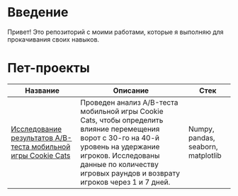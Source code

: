 # Введение
Привет! Это репозиторий с моими работами, которые я выполняю для прокачивания своих навыков.
# Пет-проекты
| Название                                                                                                               | Описание                                                                                                                                                       | Стек                                |
|------------------------------------------------------------------------------------------------------------------------|----------------------------------------------------------------------------------------------------------------------------------------------------------------|-------------------------------------|
| [Исследование результатов A/B-теста мобильной игры Cookie Cats](https://github.com/muilpop/pet_projects/blob/main/cookie_cats_ab_testing/mobile_game_cookie_cats_ab_testing.ipynb) | Проведен анализ A/B-теста мобильной игры Cookie Cats, чтобы определить влияние перемещения ворот с 30-го на 40-й уровень на удержание игроков. Исследованы данные по количеству игровых раундов и возврату игроков через 1 и 7 дней. | Numpy, pandas, seaborn, matplotlib |
